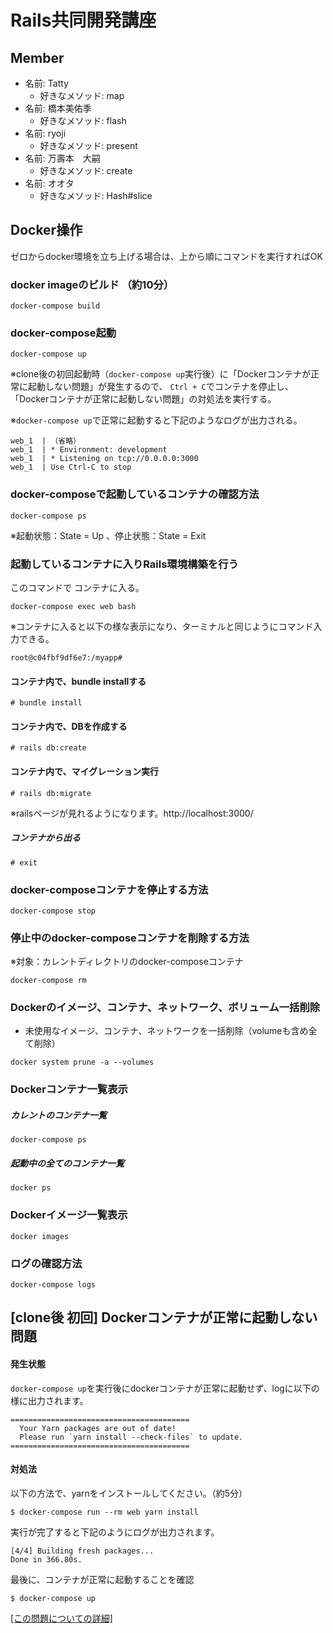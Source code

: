 # Rails共同開発講座

## Member

- 名前: Tatty
  - 好きなメソッド: map
- 名前: 橋本美佑季
  - 好きなメソッド: flash
- 名前: ryoji
  - 好きなメソッド: present
- 名前: 万壽本　大嗣
  - 好きなメソッド: create
- 名前: オオタ
  - 好きなメソッド: Hash#slice

## Docker操作
ゼロからdocker環境を立ち上げる場合は、上から順にコマンドを実行すればOK

### docker imageのビルド （約10分）
```
docker-compose build
```
### docker-compose起動
```
docker-compose up
```
※clone後の初回起動時（`docker-compose up`実行後）に「Dockerコンテナが正常に起動しない問題」が発生するので、
`Ctrl + C`でコンテナを停止し、「Dockerコンテナが正常に起動しない問題」の対処法を実行する。

※`docker-compose up`で正常に起動すると下記のようなログが出力される。
```
web_1  | （省略）
web_1  | * Environment: development
web_1  | * Listening on tcp://0.0.0.0:3000
web_1  | Use Ctrl-C to stop
```

### docker-composeで起動しているコンテナの確認方法
```
docker-compose ps
```
※起動状態：State = Up 、停止状態：State = Exit

### 起動しているコンテナに入りRails環境構築を行う
このコマンドで コンテナに入る。
```
docker-compose exec web bash
```
※コンテナに入ると以下の様な表示になり、ターミナルと同じようにコマンド入力できる。
```
root@c04fbf9df6e7:/myapp#
```

#### コンテナ内で、bundle installする
```
# bundle install
```

#### コンテナ内で、DBを作成する
```
# rails db:create
```
#### コンテナ内で、マイグレーション実行
```
# rails db:migrate
```
※railsページが見れるようになります。http://localhost:3000/

##### コンテナから出る
```
# exit
```

### docker-composeコンテナを停止する方法
```
docker-compose stop
```
### 停止中のdocker-composeコンテナを削除する方法
※対象：カレントディレクトリのdocker-composeコンテナ
```
docker-compose rm
```
### Dockerのイメージ、コンテナ、ネットワーク、ボリューム一括削除
- 未使用なイメージ、コンテナ、ネットワークを一括削除（volumeも含め全て削除）
```
docker system prune -a --volumes
```
### Dockerコンテナ一覧表示
##### カレントのコンテナ一覧
```
docker-compose ps
```
##### 起動中の全てのコンテナ一覧
```
docker ps
```
### Dockerイメージ一覧表示
```
docker images
```
### ログの確認方法
```
docker-compose logs
```

## [clone後 初回] Dockerコンテナが正常に起動しない問題

#### 発生状態
`docker-compose up`を実行後にdockerコンテナが正常に起動せず、logに以下の様に出力されます。
```
========================================
  Your Yarn packages are out of date!
  Please run `yarn install --check-files` to update.
========================================
```

#### 対処法

以下の方法で、yarnをインストールしてください。（約5分）
```
$ docker-compose run --rm web yarn install
```

実行が完了すると下記のようにログが出力されます。
```
[4/4] Building fresh packages...
Done in 366.80s.
```

最後に、コンテナが正常に起動することを確認
```
$ docker-compose up
```
[[この問題についての詳細]](https://qiita.com/yama_ryoji/items/1de1f2e9e206382c4aa5)
